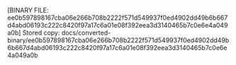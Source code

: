 [BINARY FILE: ee0b597898167cba06e266b708b2222f571d549937f0ed4902dd49b6b667d4abd06193c222c8420f97a17c6a01e08f392eea3d3140465b7c0e6e4a049a0b]
Stored copy: docs/converted-binary/ee0b597898167cba06e266b708b2222f571d549937f0ed4902dd49b6b667d4abd06193c222c8420f97a17c6a01e08f392eea3d3140465b7c0e6e4a049a0b
